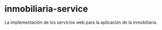 inmobiliaria-service
====================

La implementación de los servicios web para la aplicación de la inmobiliaria.
